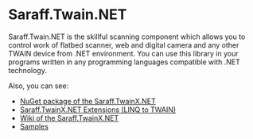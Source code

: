 # Saraff.Twain.NET
Saraff.Twain.NET is the skillful scanning component which allows you to control work of flatbed scanner, web and digital camera and any other TWAIN device from .NET environment. You can use this library in your programs written in any programming languages compatible with .NET technology.

Also, you can see: 
* [NuGet package of the Saraff.TwainX.NET](https://www.nuget.org/packages/Saraff.TwainX.NET/)
* [Saraff.TwainX.NET Extensions (LINQ to TWAIN)](https://github.com/saraff-9EB1047A4BEB4cef8506B29BA325BD5A/Saraff.Twain.Extensions/tree/twainx)
* [Wiki of the Saraff.TwainX.NET](https://saraff-9eb1047a4beb4cef8506b29ba325bd5a.github.io/sarafftwainx/)
* [Samples](https://saraff-9eb1047a4beb4cef8506b29ba325bd5a.github.io/sarafftwainx/#samples)
